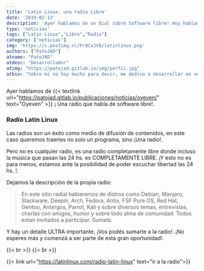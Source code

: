```yaml
---
title: 'Latin Linux, una radio Libre'
date: '2019-02-13'
description: 'Ayer hablamos de un Dial sobre Software libre! Hoy hablamos de una Radio Libre'
type: 'noticias'
tags: ["Latin Linux","Libre","Radio"]
category: ["noticias"]
img: 'https://i.postimg.cc/Pr0CxJV8/latinlinux.png'
authors: ["PatoJAD"]
atname: "PatoJAD"
atdesc: "Desarrollador"
atimg: "https://patojad.gitlab.io/img/perfil.jpg"
atbio: "Sobre mi no hay mucho para decir, me dedico a desarrollar en una empresa de telecomunicaciones, utilizo linux desde el 2012 y hace años que es mi sistema operativo main. Soy una persona que busca crecer profesionalmente sin dejar de divertirse y hacer lo que me gusta. Siempre digo que cuando un proyecto sale es importante agradecer, por lo cual les recomiendo a todos leer la seccion Agreadecimientos en la cual me tome un tiempito para poder agradecer a todos y cada uno de los que hicieron posible todo esto."
---
```


Ayer hablamos de {{< textlink url="https://patojad.gitlab.io/publicaciones/noticias/oyeven/" text="Oyeven" >}} ¡ Una radio que habla de software libre!.

### Radio Latin Linux

Las radios son un éxito como medio de difusión de contenidos, en este caso queremos traerles no solo un programa, sino ¡Una radio!.

Pero no es cualquier radio, es una radio completamente libre donde incluso la música que pasan las 24 hs. es COMPLETAMENTE LIBRE. ¡Y esto no es para menos, estamos ante la posibilidad de poder escuchar libertad las 24 hs. !.

Dejamos la descripción de la propia radio:

>En este sitio radial hablaremos de distros como Debian, Manjaro, Slackware, Deepin, Arch, Fedora, Antix, FSF Pure OS, Red Hat, Gentoo, Antergos, Parrot, Kali y sobre diversos temas, entrevistas, charlas con amigos, humor y sobre todo alma de comunidad.
Todos estan invitados a participar. Sumate.

Y hay un detalle ULTRA importante, ¡Vos podés sumarte a la radio!. ¡No esperes más y comenzá a ser parte de esta gran oportunidad!.

{{< br >}}
{{< br >}}

{{< link url="https://latinlinux.com/radio-latin-linux" text="ir a la radio">}}
